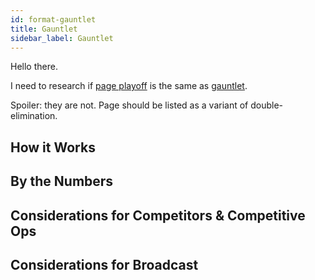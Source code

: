 ```yaml
---
id: format-gauntlet
title: Gauntlet
sidebar_label: Gauntlet
---
```


Hello there.

I need to research if [page playoff](https://en.wikipedia.org/wiki/Page_playoff_system) is the same as [gauntlet](https://help.toornament.com/structures/introducing-the-gauntlet).

Spoiler: they are not.
Page should be listed as a variant of double-elimination.

## How it Works

## By the Numbers

## Considerations for Competitors & Competitive Ops

## Considerations for Broadcast
